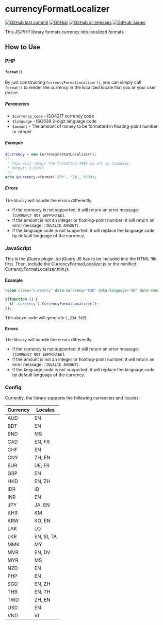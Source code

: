 # currencyFormatLocalizer

[![GitHub last commit](https://img.shields.io/github/last-commit/lee-ratinan/currencyFormatLocalizer)](https://github.com/lee-ratinan/currencyFormatLocalizer/commits/main)
[![GitHub](https://img.shields.io/github/license/lee-ratinan/currencyFormatLocalizer)](https://github.com/lee-ratinan/currencyFormatLocalizer/blob/main/LICENSE)
[![GitHub all releases](https://img.shields.io/github/downloads/lee-ratinan/currencyFormatLocalizer/total)](https://github.com/lee-ratinan/currencyFormatLocalizer/releases)
[![GitHub issues](https://img.shields.io/github/issues/lee-ratinan/currencyFormatLocalizer)](https://github.com/lee-ratinan/currencyFormatLocalizer/issues)

This JS/PHP library formats currency into localized formats

## How to Use

### PHP

#### `format()`

By just constructing `CurrencyFormatLocalizer()`, you can simply call `format()` to render the currency in the localized locale that you or your user desire.

##### Parameters

  * `$currency_code` - ISO4217 currency code
  * `$language` - ISO639 2-digit language code
  * `$amount` - The amount of money to be formatted in floating-point number or integer

##### Example

```PHP
$currency = new CurrencyFormatLocalizer();
/*
 * This will return the formatted 3999 in JPY in Japanese
 * Output: 3,999円
 */
echo $currency->format('JPY', 'JA', 3999);
```

##### Errors

The library will handle the errors differently.
  * If the currency is not supported: it will return an error message: `[CURRENCY NOT SUPPORTED]`.
  * If the amount is not an integer or floating-point number: it will return an error message: `[INVALID AMOUNT]`.
  * If the language code is not supported: it will replace the language code by default language of the currency.

### JavaScript

This is the jQuery plugin, so jQuery JS has to be included into the HTML file first. Then, include the CurrencyFormatLocalizer.js or the minified CurrencyFormatLocalizer.min.js.

#### Example

```HTML
<span class="currency" data-currency="TWD" data-language="ZH" data-amount="1234.56"></span>
```

```JavaScript
$(function () {
  $('.currency').CurrencyFormatLocalizer();
});
```

The above code will generate `1,234.56元`.

#### Errors

The library will handle the errors differently.
  * If the currency is not supported: it will return an error message: `[CURRENCY NOT SUPPORTED]`.
  * If the amount is not an integer or floating-point number: it will return an error message: `[INVALID AMOUNT]`.
  * If the language code is not supported: it will replace the language code by default language of the currency.

### Config

Currently, the library supports the following currencies and locales:

| Currency | Locales |
|----------|---------|
| AUD | EN           |
| BDT | EN           |
| BND | MS           |
| CAD | EN, FR       |
| CHF | EN           |
| CNY | ZH, EN       |
| EUR | DE, FR       |
| GBP | EN           |
| HKD | EN, ZH       |
| IDR | ID           |
| INR | EN           |
| JPY | JA, EN       |
| KHR | KM           |
| KRW | KO, EN       |
| LAK | LO           |
| LKR | EN, SI, TA   |
| MMK | MY           |
| MVR | EN, DV       |
| MYR | MS           |
| NZD | EN           |
| PHP | EN           |
| SGD | EN, ZH       |
| THB | EN, TH       |
| TWD | ZH, EN       |
| USD | EN           |
| VND | VI           |